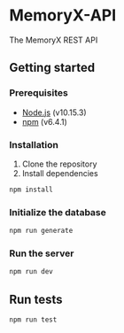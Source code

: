 # MemoryX-API
The MemoryX REST API

## Getting started
### Prerequisites
- [Node.js](https://nodejs.org/en/) (v10.15.3)
- [npm](https://www.npmjs.com/) (v6.4.1)

### Installation
1. Clone the repository
2. Install dependencies
```bash
npm install
```

### Initialize the database
```bash
npm run generate
```

### Run the server
```bash
npm run dev
```

## Run tests
```bash
npm run test
```
